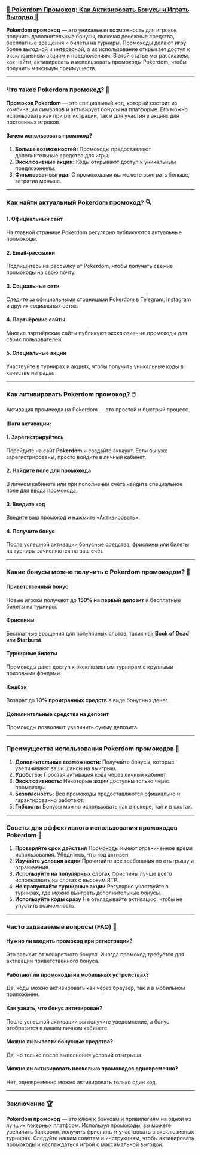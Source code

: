 ### [🎁 Pokerdom Промокод: Как Активировать Бонусы и Играть Выгодно 🌟](https://brandplay.link/FwVc4f)

**Pokerdom промокод** — это уникальная возможность для игроков получить дополнительные бонусы, включая денежные средства, бесплатные вращения и билеты на турниры. Промокоды делают игру более выгодной и интересной, а их использование открывает доступ к эксклюзивным акциям и предложениям. В этой статье мы расскажем, как найти, активировать и использовать промокоды Pokerdom, чтобы получить максимум преимуществ.

***

### Что такое Pokerdom промокод? 🎯

**Промокод Pokerdom** — это специальный код, который состоит из комбинации символов и активирует бонусы на платформе. Его можно использовать как при регистрации, так и для участия в акциях для постоянных игроков.

#### Зачем использовать промокод?

1. **Больше возможностей:** Промокоды предоставляют дополнительные средства для игры.
2. **Эксклюзивные акции:** Коды открывают доступ к уникальным предложениям.
3. **Финансовая выгода:** С промокодами вы можете выиграть больше, затратив меньше.

***

### Как найти актуальный Pokerdom промокод? 🔍

#### 1. Официальный сайт

На главной странице Pokerdom регулярно публикуются актуальные промокоды.

#### 2. Email-рассылки

Подпишитесь на рассылку от Pokerdom, чтобы получать свежие промокоды на свою почту.

#### 3. Социальные сети

Следите за официальными страницами Pokerdom в Telegram, Instagram и других социальных сетях.

#### 4. Партнёрские сайты

Многие партнёрские сайты публикуют эксклюзивные промокоды для своих пользователей.

#### 5. Специальные акции

Участвуйте в турнирах и акциях, чтобы получить уникальные коды в качестве награды.

***

### Как активировать Pokerdom промокод? 🖱️

Активация промокода на Pokerdom — это простой и быстрый процесс.

#### Шаги активации:

#### 1. Зарегистрируйтесь

Перейдите на сайт **Pokerdom** и создайте аккаунт. Если вы уже зарегистрированы, просто войдите в личный кабинет.

#### 2. Найдите поле для промокода

В личном кабинете или при пополнении счёта найдите специальное поле для ввода промокода.

#### 3. Введите код

Введите ваш промокод и нажмите «Активировать».

#### 4. Получите бонус

После успешной активации бонусные средства, фриспины или билеты на турниры зачисляются на ваш счёт.

***

### Какие бонусы можно получить с Pokerdom промокодом? 🎁

#### Приветственный бонус

Новые игроки получают до **150% на первый депозит** и бесплатные билеты на турниры.

#### Фриспины

Бесплатные вращения для популярных слотов, таких как **Book of Dead** или **Starburst**.

#### Турнирные билеты

Промокоды дают доступ к эксклюзивным турнирам с крупными призовыми фондами.

#### Кэшбэк

Возврат до **10% проигранных средств** в виде бонусных денег.

#### Дополнительные средства на депозит

Промокоды позволяют увеличить сумму депозита.

***

### Преимущества использования Pokerdom промокодов 🚀

1. **Дополнительные возможности:** Получайте бонусы, которые увеличивают ваши шансы на выигрыш.
2. **Удобство:** Простая активация кода через личный кабинет.
3. **Эксклюзивность:** Некоторые акции доступны только через промокоды.
4. **Безопасность:** Все промокоды предоставляются официально и гарантированно работают.
5. **Гибкость:** Бонусы можно использовать как в покере, так и в слотах.

***

### Советы для эффективного использования промокодов Pokerdom 🔑

1. **Проверяйте срок действия**
   Промокоды имеют ограниченное время использования. Убедитесь, что код активен.
2. **Изучайте условия акции**
   Прочитайте все требования по отыгрышу и ограничения.
3. **Используйте на популярных слотах**
   Фриспины лучше всего использовать на слотах с высоким RTP.
4. **Не пропускайте турнирные акции**
   Регулярно участвуйте в турнирах, где можно выиграть дополнительные бонусы.
5. **Используйте коды сразу**
   Не откладывайте активацию, чтобы не упустить возможность.

***

### Часто задаваемые вопросы (FAQ) 📝

#### Нужно ли вводить промокод при регистрации?

Это зависит от конкретного бонуса. Иногда промокод требуется для активации приветственного бонуса.

#### Работают ли промокоды на мобильных устройствах?

Да, коды можно активировать как через браузер, так и в мобильном приложении.

#### Как узнать, что бонус активирован?

После успешной активации вы получите уведомление, а бонус отобразится в вашем личном кабинете.

#### Можно ли вывести бонусные средства?

Да, но только после выполнения условий отыгрыша.

#### Можно ли активировать несколько промокодов одновременно?

Нет, одновременно можно активировать только один код.

***

### Заключение 🏆

**Pokerdom промокод** — это ключ к бонусам и привилегиям на одной из лучших покерных платформ. Используя промокоды, вы можете увеличить банкролл, получить фриспины и участвовать в эксклюзивных турнирах. Следуйте нашим советам и инструкциям, чтобы активировать промокоды и наслаждаться игрой с максимальной выгодой.
